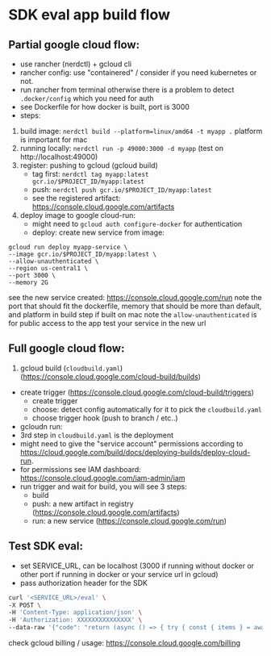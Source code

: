 # SDK eval app build flow

## Partial google cloud flow:
- use rancher (nerdctl) + gcloud cli
- rancher config: use "containered" / consider if you need kubernetes or not.
- run rancher from terminal otherwise there is a problem to detect `.docker/config` which you need for auth
- see Dockerfile for how docker is built, port is 3000
- steps:
1. build image: `nerdctl build --platform=linux/amd64 -t myapp .`
platform is important for mac 
2. running locally: `nerdctl run -p 49000:3000 -d myapp` (test on http://localhost:49000)
3. register: pushing to gcloud (gcloud build)
    - tag first: `nerdctl tag myapp:latest gcr.io/$PROJECT_ID/myapp:latest`
    - push: `nerdctl push gcr.io/$PROJECT_ID/myapp:latest`
    - see the registered artifact: https://console.cloud.google.com/artifacts
4. deploy image to google cloud-run:
    - might need to `gcloud auth configure-docker` for authentication
    - deploy: create new service from image:
  ```
  gcloud run deploy myapp-service \
  --image gcr.io/$PROJECT_ID/myapp:latest \
  --allow-unauthenticated \
  --region us-central1 \
  --port 3000 \
  --memory 2G
  ```
  see the new service created: https://console.cloud.google.com/run
  note the port that should fit the dockerfile, memory that should be more than default, and platform in build step if built on mac
  note the `allow-unauthenticated` is for public access to the app 
  test your service in the new url

## Full google cloud flow:

1. gcloud build (`cloudbuild.yaml`) (https://console.cloud.google.com/cloud-build/builds)
- create trigger (https://console.cloud.google.com/cloud-build/triggers)
    - create trigger
    - choose: detect config automatically for it to pick the `cloudbuild.yaml`
    - choose trigger hook (push to branch / etc..)
- gcloudn run:
 - 3rd step in `cloudbuild.yaml` is the deployment
 - might need to give the "service account" permissions according to https://cloud.google.com/build/docs/deploying-builds/deploy-cloud-run. 
 - for permissions see IAM dashboard: https://console.cloud.google.com/iam-admin/iam
- run trigger and wait for build, you will see 3 steps:
    - build
    - push: a new artifact in registry (https://console.cloud.google.com/artifacts)
    - run: a new service (https://console.cloud.google.com/run)

## Test SDK eval:
- set SERVICE_URL, can be localhost (3000 if running without docker or other port if running in docker or your service url in gcloud)
- pass authorization header for the SDK
```bash
curl '<SERVICE_URL>/eval' \
-X POST \
-H 'Content-Type: application/json' \
-H 'Authorization: XXXXXXXXXXXXXXX' \
--data-raw '{"code": "return (async () => { try { const { items } = await wixClient.stores.products.queryProducts().find(); return items; } catch (e) { console.error(e); throw e; } })();"}'
```

check gcloud billing / usage: 
https://console.cloud.google.com/billing
